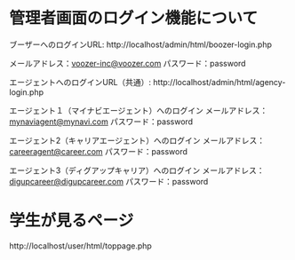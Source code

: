 # 管理者画面のログイン機能について

ブーザーへのログインURL:
http://localhost/admin/html/boozer-login.php

メールアドレス：voozer-inc@voozer.com
パスワード：password


エージェントへのログインURL（共通）:
http://localhost/admin/html/agency-login.php

エージェント１（マイナビエージェント）へのログイン
メールアドレス：mynaviagent@mynavi.com
パスワード：password

エージェント2（キャリアエージェント）へのログイン
メールアドレス：careeragent@career.com
パスワード：password

エージェント3（ディグアップキャリア）へのログイン
メールアドレス：digupcareer@digupcareer.com
パスワード：password

# 学生が見るページ

http://localhost/user/html/toppage.php

